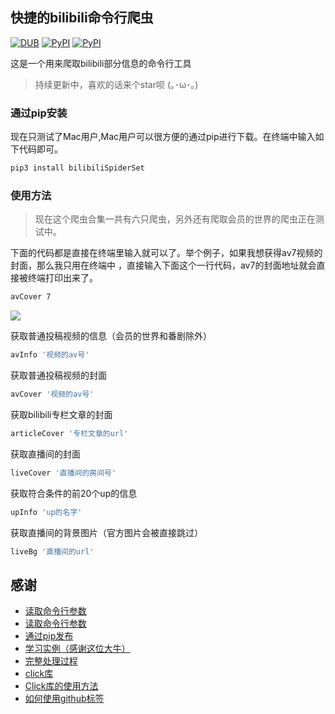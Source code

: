 ## 快捷的bilibili命令行爬虫

[![DUB](https://img.shields.io/dub/l/vibe-d.svg)]()
[![PyPI](https://img.shields.io/pypi/pyversions/Django.svg)]()
[![PyPI](https://img.shields.io/pypi/v/nine.svg)]()

这是一个用来爬取bilibili部分信息的命令行工具

>持续更新中，喜欢的话来个star呗 (｡･ω･｡)

### 通过pip安装

现在只测试了Mac用户,Mac用户可以很方便的通过pip进行下载。在终端中输入如下代码即可。

```bash
pip3 install bilibiliSpiderSet
```

### 使用方法

>现在这个爬虫合集一共有六只爬虫，另外还有爬取会员的世界的爬虫正在测试中。

下面的代码都是直接在终端里输入就可以了。举个例子，如果我想获得av7视频的封面，那么我只用在终端中
，直接输入下面这个一行代码，av7的封面地址就会直接被终端打印出来了。

```bash
avCover 7
```
![](使用演示.gif)

获取普通投稿视频的信息（会员的世界和番剧除外）

```bash
avInfo '视频的av号'
```

获取普通投稿视频的封面

```bash
avCover '视频的av号'
```

获取bilibili专栏文章的封面

```bash
articleCover '专栏文章的url'
```

获取直播间的封面

```bash
liveCover '直播间的房间号'
```

获取符合条件的前20个up的信息

```bash
upInfo 'up的名字'
```

获取直播间的背景图片（官方图片会被直接跳过）

```bash
liveBg '直播间的url'
```

## 感谢

- [读取命令行参数](http://wiki.jikexueyuan.com/project/explore-python/Standard-Modules/argparse.html)
- [读取命令行参数](http://www.jianshu.com/p/a50aead61319)
- [通过pip发布](https://segmentfault.com/a/1190000008663126)
- [学习实例（感谢这位大牛）](https://github.com/twocucao/danmu.fm)
- [完整处理过程](http://www.jianshu.com/p/eb27d5cb5e1d)
- [click库](http://click.pocoo.org/5/)
- [Click库的使用方法](https://segmentfault.com/a/1190000007858815)
- [如何使用github标签](http://blog.csdn.net/yangbodong22011/article/details/51791085)